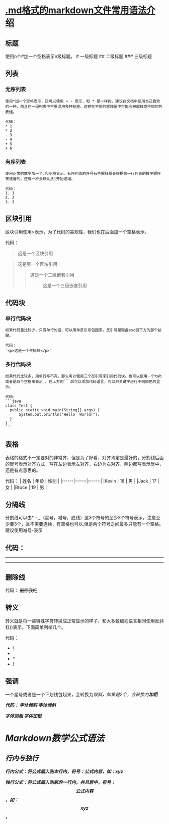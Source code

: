 # [.md格式的markdown文件常用语法介绍](https://www.jianshu.com/p/61e02a55f2a6)

## 标题
   使用n个#加一个空格表示n级标题。
    # 一级标题
    ## 二级标题
    ### 三级标题

## 列表
### 无序列表
    使用*加一个空格表示，还可以使用 + - 表示，和 * 是一样的。建议在文档中使用自己喜欢的一种，而且在一组列表中不要混用多种标签，这样在不同的解释器中可能会被解释成不同的列表组。

    代码：
    * 1
    * 2
    - 3
    - 4
    + 5
    + 6
### 有序列表
    使用正常的数字加一个.和空格表示。有序列表的序号有些解释器会根据第一行列表的数字顺序来递增的，还有一种会默认从1开始递增。

    代码：
    1. 1
    2. 2
    3. 3

## 区块引用
   区块引用使用>表示，为了代码的美观性，我们也在后面加一个空格表示。

   代码：
   > 这是一个区块引用

   > 这是另一个区块引用
   >> 这是一个二级嵌套引用
   >>> 这是一个三级嵌套引用

## 代码块
### 单行代码块
    如果代码量比较少，只有单行的话，可以用单反引号包起来。反引号是键盘esc键下方的那个按键。

    代码：
    `<p>这是一个代码块</p>`

### 多行代码块
    如果代码比较多，用单行写不完，那么可以使用三个反引号来引用代码块。也可以使用一个tab或者是四个空格来表示 。在上方的```后可以添加代码语言，可以对关键字进行不同颜色的显示。

    代码:
    ```java
    class Test {
      public static void main(String[] args) {
          System.out.println("Hello  World!");
      }
    }
    ```
## 表格
   表格的格式不一定要对的非常齐，但是为了好看，对齐肯定是最好的，分割线后面的冒号表示对齐方式，写在左边表示左对齐，右边为右对齐，两边都写表示居中，还是有点意思的。

   代码：
   |  姓名 | 年龄 |  性别 |
   |:-----|-----:|:-----:|
   |Kevin |  18  |   男  |
   |Jack  |  17  |   女  |
   |Bruce |  19  |   男  |

## 分隔线
   分割线可以由* - _（星号，减号，底线）这3个符号的至少3个符号表示，注意至少要3个，且不需要连续，有空格也可以,但是两个符号之间最多只能有一个空格。建议使用减号-表示

   代码：
   ---
   _ _ _
   * **

## 删除线
   代码：
   ~~删除我吧~~

## 转义
   转义就是将一些特殊字符转换成正常显示的样子，和大多数编程语言相同使用反斜杠(\)表示。下面简单列举几个。

   代码：
   * \\
   * \`
   * \*
   * \!

## 强调
   一个星号或者是一个下划线包起来，会转换为<em>倾斜，如果是2个，会转换为<strong>加粗

   代码：
   *字体倾斜*
   _字体倾斜_

   **字体加粗**
   __字体加粗__


# Markdown数学公式语法

## 行内与独行
   行内公式：将公式插入到本行内，符号：$公式内容$，如：$xyz$

   独行公式：将公式插入到新的一行内，并且居中，符号：$$公式内容$$，如：$$xyz$$，









